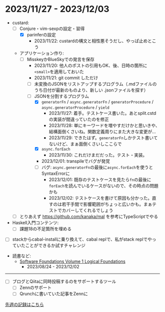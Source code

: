 # 2023/11/27 - 2023/12/03

- custard:
    - [ ] Conjure・vim-sexpの設定・習得
        - [x] parinferの設定
            - 2023/11/22: custardの構文と相性悪そうだし、やっぱ止めとこう
    - アプリケーション作り:
        - [ ] MisskeyかBlueSkyでの発言を保存
            - 2023/11/20: 他人のポストの引用もOK、後、日時の箇所に`<small>`を適用しておいた
            - 2023/11/21: git commit しただけ
            - [ ] 未変換のJSONをリストアップするプログラム（.mdファイルのうち日付が最新のものより、新しい .jsonファイルを探す）
            - [ ] JSONを分割するプログラム
                - [x] `generatorFn` / `async.generatorFn` / `generatorProcedure` / `async.generatorProcedure` / `yield`
                    - 2023/11/27: 着手。テストケース書いた。あとsplit.cstdの実装が間違っていたのを修正
                    - 2023/11/28: 単にキーワードを増やすだけかと思いきや、結構面倒くさいね。関数定義周りにまた大きな変更が...
                    - 2023/11/29: できたはず。`generatorFn`しかテスト書いてないけど、まぁ面倒くさいしここらで
                - [x] `async.forEach`
                    - 2023/11/30: これだけまだだった。テスト・実装。
                - 2023/12/01: transpileでバグが発覚
                - [ ] バグ: `async.generatorFn`の最後に`async.forEach`を使うとSyntaxErrorに
                    - 2023/12/01: 既存のテストケースを見たら`fn`の最後に`forEach`を読んでいるケースがないので、その時点の問題かも
                    - 2023/12/02: テストケースを書けて原因も分かった。直すのは若干手間で影響範囲がちょっと広いかも。まぁテストでカバーしてくれるでしょう
    - [ ] とりあえず <https://github.com/kanaka/mal> を参考にTypeScriptでやる
- Haskell入門コンテンツ:
    - [ ] 課題18の不足箇所を埋める
- [ ] stackからcabal-installに乗り換えて、cabal replで、私がstack replでやっていたことができるか試すチャレンジ
- 読書など:
    - [Software Foundations Volume 1 Logical Foundations](https://softwarefoundations.cis.upenn.edu/lf-current/index.html)
        - 2023/08/24 - 2023/12/02

------

- [ ] ブログとQiitaに同時投稿するのをサポートするツール
    - [ ] Zennのサポート
    - [ ] Qrunchに書いていた記事をZennに

[先週の記録はこちら](https://github.com/igrep/daily-commits/blob/3f61158f73b526856738a4d38bb3ba0b47219d2a/yesterday.md)
